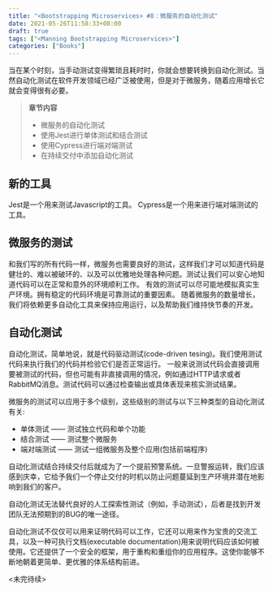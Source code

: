 ```yaml
---
title: "<Bootstrapping Microservices> #8：微服务的自动化测试"
date: 2021-05-26T11:58:33+08:00
draft: true
tags: ["<Manning Bootstrapping Microservices>"]
categories: ["Books"]
---
```

当在某个时刻，当手动测试变得繁琐且耗时时，你就会想要转换到自动化测试。当然自动化测试在软件开发领域已经广泛被使用，但是对于微服务，随着应用增长它就会变得很有必要。

> **章节内容**
> * 微服务的自动化测试
> * 使用Jest进行单体测试和结合测试
> * 使用Cypress进行端对端测试
> * 在持续交付中添加自动化测试
  
## 新的工具
Jest是一个用来测试Javascript的工具。
Cypress是一个用来进行端对端测试的工具。

## 微服务的测试
和我们写的所有代码一样，微服务也需要良好的测试，这样我们才可以知道代码是健壮的、难以被破环的、以及可以优雅地处理各种问题。测试让我们可以安心地知道代码可以在正常和意外的环境顺利工作。
有效的测试可以尽可能地模拟真实生产环境。拥有稳定的代码环境是可靠测试的重要因素。
随着微服务的数量增长，我们将依赖更多自动化工具来保持应用运行，以及帮助我们维持快节奏的开发。

## 自动化测试
自动化测试，简单地说，就是代码驱动测试(code-driven tesing)。我们使用测试代码来执行我们的代码并检验它们是否正常运行。
一般来说测试代码会直接调用要被测试的代码，但也可能有非直接调用的情况，例如通过HTTP请求或者RabbitMQ消息。测试代码可以通过检查输出或具体表现来核实测试结果。

微服务的测试可以应用于多个级别，这些级别的测试与以下三种类型的自动化测试有关:
* 单体测试 —— 测试独立代码和单个功能
* 结合测试 —— 测试整个微服务
* 端对端测试 —— 测试一组微服务及整个应用(包括前端程序)

自动化测试结合持续交付后就成为了一个提前预警系统。一旦警报运转，我们应该感到庆幸，它给予我们一个停止交付的时机以防止问题蔓延到生产环境并潜在地影响到我们的客户。

自动化测试无法替代良好的人工探索性测试（例如，手动测试），后者是找到开发团队无法预期到的BUG的唯一途径。

自动化测试不仅仅可以用来证明代码可以工作，它还可以用来作为宝贵的交流工具，以及一种可执行文档(executable documentation)用来说明代码应该如何被使用。它还提供了一个安全的框架，用于重构和重组你的应用程序。这使你能够不断地朝着更简单、更优雅的体系结构前进。

<未完待续>
